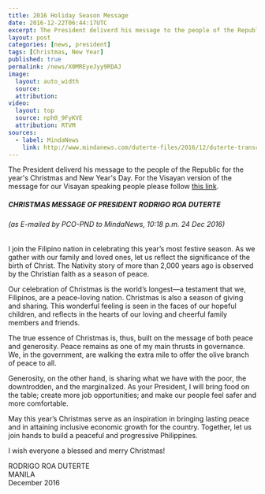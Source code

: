 ```yaml
---
title: 2016 Holiday Season Message
date: 2016-12-22T06:44:17UTC
excerpt: The President deliverd his message to the people of the Republic for the year's Christmas and New Year's Day on 22 December 2016 from the Malacañan Palace.
layout: post
categories: [news, president]
tags: [Christmas, New Year]
published: true
permalink: /news/X0MREyeJyy9RDAJ
image:
  layout: auto_width
  source: 
  attribution: 
video:
  layout: top
  source: nph0_9FyKVE
  attribution: RTVM
sources:
  - label: MindaNews
    link: http://www.mindanews.com/duterte-files/2016/12/duterte-transcripts-christmas-2016-message-24-dec-2016/
---
```


The President deliverd his message to the people of the Republic for the year's Christmas and New Year's Day.
For the Visayan version of the message for our Visayan speaking people please follow [this link](https://www.youtube.com/watch?v=XhtgsYavqmo).

##### CHRISTMAS MESSAGE OF PRESIDENT RODRIGO ROA DUTERTE

###### (as E-mailed by PCO-PND to MindaNews, 10:18 p.m. 24 Dec 2016)

I join the Filipino nation in celebrating this year’s most festive season.  As we gather with our family and loved ones, let us reflect the significance of the birth of Christ. The Nativity story of more than 2,000 years ago is observed by the Christian faith as a season of peace.

Our celebration of Christmas is the world’s longest—a testament that we, Filipinos, are a peace-loving nation. Christmas is also a season of giving and sharing.  This wonderful feeling is seen in the faces of our hopeful children, and reflects in the hearts of our loving and cheerful family members and friends.

The true essence of Christmas is, thus, built on the message of both peace and generosity. Peace remains as one of my main thrusts in governance. We, in the government, are walking the extra mile to offer the olive branch of peace to all.

Generosity, on the other hand, is sharing what we have with the poor, the downtrodden, and the marginalized. As your President, I will bring food on the table; create more job opportunities; and make our people feel safer and more comfortable.

May this year’s Christmas serve as an inspiration in bringing lasting peace and in attaining inclusive economic growth for the country. Together, let us join hands to build a peaceful and progressive Philippines.

I wish everyone a blessed and merry Christmas!

​​​​​​RODRIGO ROA DUTERTE<br>
MANILA<br>
December 2016<br>
